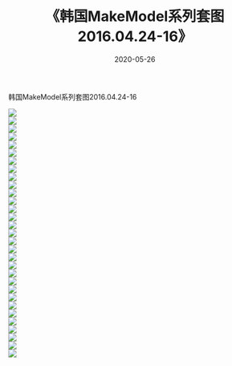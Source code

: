 ﻿---
layout: post
title:  《韩国MakeModel系列套图2016.04.24-16》
date:   2020-05-26
img: http://imgx.orgx.ga/漏D/网络美图/2020/韩国MakeModel系列套图2016.04.24-16/000.jpg
categories: [美女, 清纯, 唯美]
---

韩国MakeModel系列套图2016.04.24-16

  ![](http://imgx.orgx.ga/漏D/网络美图/2020/韩国MakeModel系列套图2016.04.24-16/001.jpg) <br> ![](http://imgx.orgx.ga/漏D/网络美图/2020/韩国MakeModel系列套图2016.04.24-16/002.jpg) <br> ![](http://imgx.orgx.ga/漏D/网络美图/2020/韩国MakeModel系列套图2016.04.24-16/003.jpg) <br> ![](http://imgx.orgx.ga/漏D/网络美图/2020/韩国MakeModel系列套图2016.04.24-16/004.jpg) <br> ![](http://imgx.orgx.ga/漏D/网络美图/2020/韩国MakeModel系列套图2016.04.24-16/005.jpg) <br> ![](http://imgx.orgx.ga/漏D/网络美图/2020/韩国MakeModel系列套图2016.04.24-16/006.jpg) <br> ![](http://imgx.orgx.ga/漏D/网络美图/2020/韩国MakeModel系列套图2016.04.24-16/007.jpg) <br> ![](http://imgx.orgx.ga/漏D/网络美图/2020/韩国MakeModel系列套图2016.04.24-16/008.jpg) <br> ![](http://imgx.orgx.ga/漏D/网络美图/2020/韩国MakeModel系列套图2016.04.24-16/009.jpg) <br> ![](http://imgx.orgx.ga/漏D/网络美图/2020/韩国MakeModel系列套图2016.04.24-16/010.jpg) <br> ![](http://imgx.orgx.ga/漏D/网络美图/2020/韩国MakeModel系列套图2016.04.24-16/011.jpg) <br> ![](http://imgx.orgx.ga/漏D/网络美图/2020/韩国MakeModel系列套图2016.04.24-16/012.jpg) <br> ![](http://imgx.orgx.ga/漏D/网络美图/2020/韩国MakeModel系列套图2016.04.24-16/013.jpg) <br> ![](http://imgx.orgx.ga/漏D/网络美图/2020/韩国MakeModel系列套图2016.04.24-16/014.jpg) <br> ![](http://imgx.orgx.ga/漏D/网络美图/2020/韩国MakeModel系列套图2016.04.24-16/015.jpg) <br> ![](http://imgx.orgx.ga/漏D/网络美图/2020/韩国MakeModel系列套图2016.04.24-16/016.jpg) <br> ![](http://imgx.orgx.ga/漏D/网络美图/2020/韩国MakeModel系列套图2016.04.24-16/017.jpg) <br> ![](http://imgx.orgx.ga/漏D/网络美图/2020/韩国MakeModel系列套图2016.04.24-16/018.jpg) <br> ![](http://imgx.orgx.ga/漏D/网络美图/2020/韩国MakeModel系列套图2016.04.24-16/019.jpg) <br> ![](http://imgx.orgx.ga/漏D/网络美图/2020/韩国MakeModel系列套图2016.04.24-16/020.jpg) <br> ![](http://imgx.orgx.ga/漏D/网络美图/2020/韩国MakeModel系列套图2016.04.24-16/021.jpg) <br> ![](http://imgx.orgx.ga/漏D/网络美图/2020/韩国MakeModel系列套图2016.04.24-16/022.jpg) <br> ![](http://imgx.orgx.ga/漏D/网络美图/2020/韩国MakeModel系列套图2016.04.24-16/023.jpg) <br> ![](http://imgx.orgx.ga/漏D/网络美图/2020/韩国MakeModel系列套图2016.04.24-16/024.jpg) <br> ![](http://imgx.orgx.ga/漏D/网络美图/2020/韩国MakeModel系列套图2016.04.24-16/025.jpg) <br> ![](http://imgx.orgx.ga/漏D/网络美图/2020/韩国MakeModel系列套图2016.04.24-16/026.jpg) <br> ![](http://imgx.orgx.ga/漏D/网络美图/2020/韩国MakeModel系列套图2016.04.24-16/027.jpg) <br> ![](http://imgx.orgx.ga/漏D/网络美图/2020/韩国MakeModel系列套图2016.04.24-16/028.jpg) <br> ![](http://imgx.orgx.ga/漏D/网络美图/2020/韩国MakeModel系列套图2016.04.24-16/029.jpg) <br> ![](http://imgx.orgx.ga/漏D/网络美图/2020/韩国MakeModel系列套图2016.04.24-16/030.jpg) <br> ![](http://imgx.orgx.ga/漏D/网络美图/2020/韩国MakeModel系列套图2016.04.24-16/031.jpg) <br>